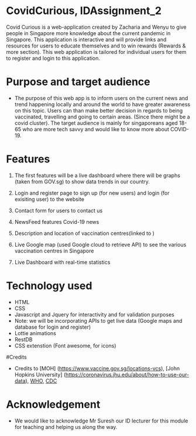 
# CovidCurious, IDAssignment_2
Covid Curious is a web-application created by Zacharia and Wenyu to give people in Singapore more knowledge about the current pandemic in Singapore. This application is interactive and will provide links and resources for users to educate themselves and to win rewards (Rewards & more section). This web application is tailored for individual users for them to register and login to this application.

# Purpose and target audience
- The purpose of this web app is to inform users on the current news and trend happening locally and around the world to have greater awareness on this topic. Users can than make better decision in regards to being vaccinated, travelling and going to certain areas. (Since there might be a covid cluster). The target audience is mainly for singaporeans aged 18-65 who are more tech savvy and would like to know more about COVID-19. 

# Features
1. The first features will be a live dashboard where there will be graphs (taken from GOV.sg) to show data trends in our country.

2. Login and register page to sign up (for new users) and login (for exisiting user) to the website

3. Contact form for users to contact us

4. NewsFeed features Covid-19 news

5. Description and location of vaccination centres(linked to  )

6. Live Google map (used Google cloud to retrieve API) to see the various vaccination centres in Singapore

7. Live Dashboard with real-time statistics



# Technology used
- HTML
- CSS
- Javascript and Jquery for interactivity and for validation purposes
- Note: we will be incorporating APIs to get live data (Google maps and database for login and register)
- Lottie animations
- RestDB 
- CSS extenstion (Font awesome, for icons)

#Credits
- Credits to [MOH] (https://www.vaccine.gov.sg/locations-vcs), [John Hopkins University] (https://coronavirus.jhu.edu/about/how-to-use-our-data), [WHO](https://www.who.int/), [CDC](https://www.cdc.gov/coronavirus/2019-ncov/vaccines/different-vaccines/Moderna.html#:~:text=The%20Moderna%20COVID%2D19%20vaccine%20also%20contains%20a%20harmless%20piece,COVID%2D19%20in%20the%20future.)  

# Acknowledgement
- We would like to acknowledge Mr Suresh our ID lecturer for this module for teaching and helping us along the way.
